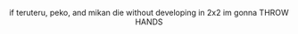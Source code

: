 <p align="center">
    if teruteru, peko, and mikan die without developing in 2x2 im gonna THROW HANDS
</p>
